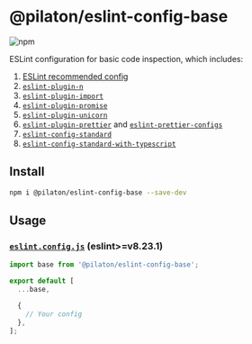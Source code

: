 # @pilaton/eslint-config-base

![npm](https://img.shields.io/npm/v/%40pilaton%2Feslint-config-base?style=for-the-badge&logo=npm&labelColor=%231955FF&color=%231955FF)

ESLint configuration for basic code inspection, which includes:

1. [ESLint recommended config](https://github.com/eslint/eslint/blob/main/packages/js/src/configs/eslint-recommended.js)
2. [`eslint-plugin-n`](https://www.npmjs.com/package/eslint-plugin-n)
3. [`eslint-plugin-import`](https://www.npmjs.com/package/eslint-plugin-import)
4. [`eslint-plugin-promise`](https://www.npmjs.com/package/eslint-plugin-promise)
5. [`eslint-plugin-unicorn`](https://www.npmjs.com/package/eslint-plugin-unicorn)
6. [`eslint-plugin-prettier`](https://www.npmjs.com/package/eslint-plugin-prettier) and [`eslint-prettier-configs`](https://www.npmjs.com/package/eslint-prettier-configs)
7. [`eslint-config-standard`](https://www.npmjs.com/package/eslint-config-standard)
8. [`eslint-config-standard-with-typescript`](https://www.npmjs.com/package/eslint-config-standard-with-typescript)

## Install

```bash
npm i @pilaton/eslint-config-base --save-dev
```

## Usage

### [`eslint.config.js`](https://eslint.org/docs/latest/use/configure/configuration-files-new) (eslint>=v8.23.1)

```js
import base from '@pilaton/eslint-config-base';

export default [
  ...base,

  {
    // Your config
  },
];
```
